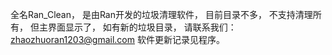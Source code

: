 全名Ran_Clean，
是由Ran开发的垃圾清理软件，
目前目录不多，
不支持清理所有，
但主界面显示了，
如有新的垃圾目录，
请联系我们：zhaozhuoran1203@gmail.com
软件更新记录见程序。
